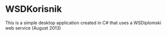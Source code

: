 # WSDKorisnik
This is a simple desktop application created in C# that uses a WSDiplomski web service (August 2013)
